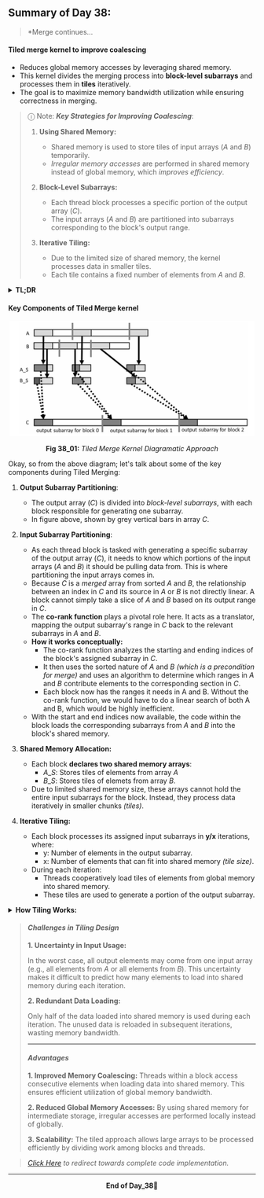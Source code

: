## Summary of Day 38:

> *Merge continues...

#### Tiled merge kernel to improve coalescing

- Reduces global memory accesses by leveraging shared memory. 
- This kernel divides the merging process into **block-level subarrays** and processes them in **tiles** iteratively.
- The goal is to maximize memory bandwidth utilization while ensuring correctness in merging.

> ⓘ Note: ***Key Strategies for Improving Coalescing***:
>
> 1. **Using Shared Memory:**
>    - Shared memory is used to store tiles of input arrays ($A$ and $B$) temporarily.
>    - *Irregular memory accesses* are performed in shared memory instead of global memory, which *improves efficiency*.
> 
> 2. **Block-Level Subarrays:**
>    -  Each thread block processes a specific portion of the output array ($C$).
>    - The input arrays ($A$ and $B$) are partitioned into subarrays corresponding to the block's output range.
> 
> 3. **Iterative Tiling:**
>    - Due to the limited size of shared memory, the kernel processes data in smaller tiles.
>    - Each tile contains a fixed number of elements from $A$ and $B$.

<details>
    <summary><b>TL;DR</b></summary>
    <ul>
        <li><b>Shared memory</b> reduces uncoalesced global memory reads.</li>
        <li><b>Block-level partitioning</b> ensures contiguous memory access.</li>
        <li><b>Tiling</b> improves cache locality & reduces global memory traffic.</li>
    </ul>
</details>

#### Key Components of Tiled Merge kernel

<div align="center">
<img src="./images/Tiled_merge_01.png", width="500px">
<p><b>Fig 38_01: </b><i>Tiled Merge Kernel Diagramatic Approach</i></p>
</div>

Okay, so from the above diagram; let's talk about some of the key components during Tiled Merging:

1.  **Output Subarray Partitioning**: 
    - The output array $(C)$ is divided into *block-level subarrays*, with each block responsible for generating one subarray.
    - In figure above, shown by grey vertical bars in array $C$.

2. **Input Subarray Partitioning**:
    -  As each thread block is tasked with generating a specific subarray of the output array ($C$), it needs to know which portions of the input arrays ($A$ and $B$) it should be pulling data from. This is where partitioning the input arrays comes in.
    - Because $C$ is a *merged* array from sorted $A$ and $B$, the relationship between an index in $C$ and its source in $A$ or $B$ is not directly linear.  A block cannot simply take a slice of $A$ and $B$ based on its output range in $C$.
    - The **co-rank function** plays a pivotal role here. It acts as a translator, mapping the output subarray's range in $C$ back to the relevant subarrays in $A$ and $B$.
    - **How it works conceptually:**
        - The co-rank function analyzes the starting and ending indices of the block's assigned subarray in $C$.
        - It then uses the sorted nature of $A$ and $B$ *(which is a precondition for merge)* and uses an algorithm to determine which ranges in $A$ and $B$ contribute elements to the corresponding section in $C$.
        - Each block now has the ranges it needs in A and B. Without the co-rank function, we would have to do a linear search of both A and B, which would be highly inefficient.
    - With the start and end indices now available, the code within the block loads the corresponding subarrays from $A$ and $B$ into the block's shared memory.

3. **Shared Memory Allocation:**
    - Each block **declares two shared memory arrays**:
        - $A\_S$: Stores tiles of elements from array $A$
        - $B\_S$: Stores tiles of elemets from array $B$.
    - Due to limited shared memory size, these arrays cannot hold the entire input subarrays for the block. Instead, they process data iteratively in smaller chunks *(tiles)*.

4. **Iterative Tiling:**
    - Each block processes its assigned input subarrays in **y/x** iterations, where:
        - y: Number of elements in the output subarray.
        - x: Number of elements that can fit into shared memory _(tile size)_.
    - During each iteration:
        - Threads cooperatively load tiles of elements from global memory into shared memory.
        - These tiles are used to generate a portion of the output subarray.

<details>
  <summary><b>How Tiling Works:</b></summary>
  <ul>
    <div align="center">
      <img src="./images/Iteration_01.png" width="500px">
      <p><b>Fig 38_02: </b><i>Iteration 1 diagram</i></p>
    </div>
    <li><b>First Iteration:</b></li>
    <ul>
      <li>For each block, a light gray section of the input subarrays (A and B) is loaded into shared memory (A_S and B_S).</li>
      <li>With these tiles in shared memory, threads use their assigned portions (dark gray sections) to generate a section of output elements in C.</li>
    </ul>
    <li><b>Subsequent Iterations:</b></li>
    <ul>
      <li>After processing the first tile, threads load the next tile from global memory into shared memory.</li>
      <li>This process repeats until all elements in the input subarrays are processed.</li>
    </ul>
  </ul>
</details>

> #### ***Challenges in Tiling Design***
> 
> **1. Uncertainty in Input Usage:**
> 
> In the worst case, all output elements may come from one input array (e.g., all elements from $A$ or all elements from $B$). This uncertainty makes it difficult to predict how many elements to load into shared memory during each iteration.
> 
> **2. Redundant Data Loading:**
> 
> Only half of the data loaded into shared memory is used during each iteration. The unused data is reloaded in subsequent iterations, wasting memory bandwidth.
> 
> ---
> 
> #### ***Advantages***
> 
> **1. Improved Memory Coalescing:**
> Threads within a block access consecutive elements when loading data into shared memory. This ensures efficient utilization of global memory bandwidth.
> 
> **2. Reduced Global Memory Accesses:**
> By using shared memory for intermediate storage, irregular accesses are performed locally instead of globally.
> 
> **3. Scalability:**
> The tiled approach allows large arrays to be processed efficiently by dividing work among blocks and threads.

> _[Click Here](./tiled_merged.cu) to redirect towards complete code implementation._

---
<div align="center">
    <b>
        End of Day_38🫡
    </b>
</div> 